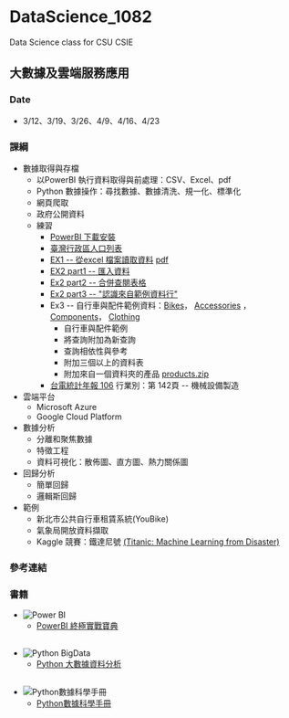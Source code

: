 # DataScience_1082
Data Science class for CSU CSIE
## 大數據及雲端服務應用
### Date
* 3/12、3/19、3/26、4/9、4/16、4/23
### 課綱
* 數據取得與存檔
    * 以PowerBI 執行資料取得與前處理：CSV、Excel、pdf
    * Python 數據操作：尋找數據、數據清洗、規一化、標準化
    * 網頁爬取
    * 政府公開資料
    * 練習
        * [PowerBI 下載安裝](https://www.microsoft.com/zh-TW/download/details.aspx?id=58494)
        * [臺灣行政區人口列表](https://zh.wikipedia.org/wiki/%E8%87%BA%E7%81%A3%E8%A1%8C%E6%94%BF%E5%8D%80%E4%BA%BA%E5%8F%A3%E5%88%97%E8%A1%A8)
        * [EX1 -- 從excel 檔案讀取資料](https://github.com/jumbokh/DataScience_1082/blob/master/data/example/C01/C01E01.xlsx) [pdf](https://github.com/jumbokh/DataScience_1082/blob/master/data/ex1.pdf)
        * [EX2 part1 -- 匯入資料](https://github.com/jumbokh/DataScience_1082/blob/master/data/example/C02/C02E01.xlsx)
        * [Ex2 part2 -- 合併查閱表格](https://github.com/jumbokh/DataScience_1082/blob/master/data/example/C02/C02E02.xlsx)
        * [Ex2 part3 -- "認識來自範例資料行"](https://github.com/jumbokh/DataScience_1082/blob/master/data/example/C02/C02E02.xlsx)
        * Ex3 -- 自行車與配件範例資料：[Bikes](https://github.com/jumbokh/DataScience_1082/blob/master/data/example/C03/C03E01%20-%20Bikes.xlsx)， [Accessories](https://github.com/jumbokh/DataScience_1082/blob/master/data/example/C03/C03E01%20-%20Accessories.xlsx) ，[Components](https://github.com/jumbokh/DataScience_1082/blob/master/data/example/C03/C03E01%20-%20Components.xlsx)， [Clothing](https://github.com/jumbokh/DataScience_1082/blob/master/data/example/C03/C03E01%20-%20Clothing.xlsx)
            * 自行車與配件範例
            * 將查詢附加為新查詢
            * 查詢相依性與參考
            * 附加三個以上的資料表
            * 附加來自一個資料夾的產品 [products.zip](https://github.com/jumbokh/DataScience_1082/blob/master/data/example/C03/C03E03%20-%20Products.zip)
        * [台電統計年報 106](https://www.taipower.com.tw/upload/_userfilesfiles/106%E5%B9%B4%E7%B5%B1%E8%A8%88%E5%B9%B4%E5%A0%B1(1).pdf)
           行業別：第 142頁 -- 機械設備製造
* 雲端平台
    * Microsoft Azure
    * Google Cloud Platform
* 數據分析
    * 分離和聚焦數據
    * 特徵工程
    * 資料可視化：散佈圖、直方圖、熱力關係圖
* 回歸分析
    * 簡單回歸
    * 邏輯斯回歸
* 範例
    * 新北市公共自行車租賃系統(YouBike)
    * 氣象局開放資料擷取
    * Kaggle 競賽：鐵達尼號 [(Titanic: Machine Learning from Disaster)](https://www.kaggle.com/c/titanic)
### 參考連結
### 書籍
* ![Power BI](http://www.gotop.com.tw/Waweb2004/WawebImages/BookXL/ACI031500.jpg)
    * [PowerBI 終極實戰寶典](http://books.gotop.com.tw/v_ACI031500#03)
##
* ![Python BigData](http://www.gotop.com.tw/Waweb2004/WawebImages/BookXL/ACL054700.jpg)
    * [Python 大數據資料分析](http://books.gotop.com.tw/v_ACL054700#)
##
* ![Python數據科學手冊](https://im2.book.com.tw/image/getImage?i=https://www.books.com.tw/img/CN1/151/72/CN11517291.jpg&v=5aca6204&w=348&h=348)
    * [Python數據科學手冊](https://www.books.com.tw/products/CN11517291)
